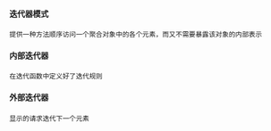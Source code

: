 #### 迭代器模式
```
提供一种方法顺序访问一个聚合对象中的各个元素，而又不需要暴露该对象的内部表示
```

#### 内部迭代器 
```
在迭代函数中定义好了迭代规则
```

#### 外部迭代器
```
显示的请求迭代下一个元素
```
